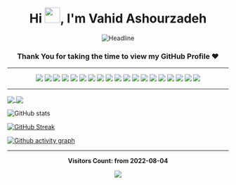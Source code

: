 <h1 align="center">
    <b>Hi <img src="https://media.giphy.com/media/hvRJCLFzcasrR4ia7z/giphy.gif" width="35">, I'm Vahid Ashourzadeh</b>
</h1>

<div align=center>
    <img src="https://readme-typing-svg.herokuapp.com?color=91b302&size=32&center=true&vCenter=true&width=600&height=50&lines=Full-Stack+Developer;Problem+Solver;Open-Source+Enthusiast" alt="Headline" />
</div>


<div align="center"> 

### Thank You for taking the time to view my GitHub Profile :heart:

</div>

-----

<div align="center">
    <img src="https://img.shields.io/badge/-HTML-E34F26?style=for-the-badge&logo=html5&logoColor=E34F26&labelColor=282828">
    <img src="https://img.shields.io/badge/-CSS-1572B6?style=for-the-badge&logo=css3&logoColor=1572B6&labelColor=282828">
    <img src="https://img.shields.io/badge/-Tailwindcss-06B6D4?style=for-the-badge&logo=tailwindcss&logoColor=06B6D4&labelColor=282828">
    <img src="https://img.shields.io/badge/-PHP-777BB4?style=for-the-badge&logo=PHP&logoColor=777BB4&labelColor=282828">
    <img src="https://img.shields.io/badge/-Laravel-FF2D20?style=for-the-badge&logo=Laravel&logoColor=FF2D20&labelColor=282828">
    <img src="https://img.shields.io/badge/-LUMEN-E74430?style=for-the-badge&logo=lumen&logoColor=E74430&labelColor=282828">
    <img src="https://img.shields.io/badge/-MySQL-4479A1?style=for-the-badge&logo=MySQL&logoColor=4479A1&labelColor=282828">
    <img src="https://img.shields.io/badge/-Linux-FCC624?style=for-the-badge&logo=Linux&logoColor=FCC624&labelColor=282828">
    <img src="https://img.shields.io/badge/-Docker-2496ED?style=for-the-badge&logo=Docker&logoColor=2496ED&labelColor=282828">
    <img src="https://img.shields.io/badge/-Redis-DC382D?style=for-the-badge&logo=Redis&logoColor=DC382D&labelColor=282828">
    <img src="https://img.shields.io/badge/-ApacheKafka-231F20?style=for-the-badge&logo=apachekafka&logoColor=fff&labelColor=282828">
    <img src="https://img.shields.io/badge/-RabbitMQ-FF6600?style=for-the-badge&logo=RabbitMQ&logoColor=FF6600&labelColor=282828">
    <img src="https://img.shields.io/badge/-MongoDB-47A248?style=for-the-badge&logo=MongoDB&logoColor=47A248&labelColor=282828">
    <img src="https://img.shields.io/badge/-PostgreSQL-4169E1?style=for-the-badge&logo=PostgreSQL&logoColor=4169E1&labelColor=282828">
    <img src="https://img.shields.io/badge/-Git-F05032?style=for-the-badge&logo=Git&logoColor=F05032&labelColor=282828">
    <img src="https://img.shields.io/badge/-JAVASCRIPT-F7DF1E?style=for-the-badge&logo=JavaScript&logoColor=F7DF1E&labelColor=282828">
    <img src="https://img.shields.io/badge/-Trello-0052CC?style=for-the-badge&logo=Trello&logoColor=0052CC&labelColor=282828">
    <img src="https://img.shields.io/badge/-Vue.js-4FC08D?style=for-the-badge&logo=Vue.js&logoColor=4FC08D&labelColor=282828">
    <img src="https://img.shields.io/badge/-Nuxt.js-00DC82?style=for-the-badge&logo=Nuxt.js&logoColor=00DC82&labelColor=282828">
</div>


------

<a href="https://github.com/anuraghazra/github-readme-stats">
  <img align="center" src="https://github-readme-stats.vercel.app/api/pin/?username=anuraghazra&repo=github-readme-stats" />
</a>
<a href="https://github.com/anuraghazra/convoychat">
  <img align="center" src="https://github-readme-stats.vercel.app/api/pin/?username=anuraghazra&repo=convoychat" />
</a>

<p>
    
![GitHub stats](https://github-readme-stats.vercel.app/api?username=imvahid&show_icons=true&theme=merko&hide_border=true)

[![GitHub Streak](https://streak-stats.demolab.com?user=imvahid&theme=merko&hide_border=true&date_format=j%20M%5B%20Y%5D)](https://git.io/streak-stats)
    
<p>

[![Github activity graph](https://github-readme-activity-graph.cyclic.app/graph?username=imvahid&theme=merko&hide_border=true)](https://github.com/imvahid/github-readme-activity-graph)

------

<div align="center">

<b>Visitors Count: from 2022-08-04</b>

<p align="center">
    <img align="center" src="https://profile-counter.glitch.me/{imvahid}/count.svg" />
</p>

</div>
